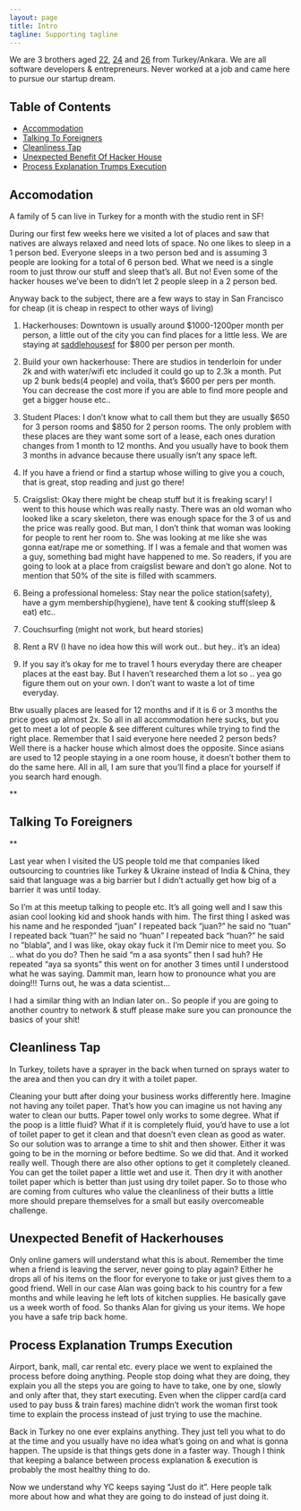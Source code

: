 ```yaml
---
layout: page
title: Intro
tagline: Supporting tagline
---
```


We are 3 brothers aged [22](https://about.me/thellimist), [24](https://about.me/demirb) and [26](https://about.me/goktugyil) from Turkey/Ankara. We are all software developers & entrepreneurs. Never worked at a job and came here to pursue our startup dream. 

## Table of Contents

- [Accommodation](#accommodation)
- [Talking To Foreigners](#talkingtoforeigneers)
- [Cleanliness Tap](#cleanlinesstap)
- [Unexpected Benefit Of Hacker House](#unexpectedbenefitofhackerhouse)
- [Process Explanation Trumps Execution](#processexplanationtrumpsexecution)

<a id="accommodation"> </a>

## **Accomodation**


A family of 5 can live in Turkey for a month with the studio rent in SF!

During our first few weeks here we visited a lot of places and saw that natives are always relaxed and need lots of space. No one likes to sleep in a 1 person bed. Everyone sleeps in a two person bed and is assuming 3 people are looking for a total of 6 person bed. What we need is a single room to just throw our stuff and sleep that’s all. But no! Even some of the hacker houses we’ve been to didn’t let 2 people sleep in a 2 person bed. 

Anyway back to the subject, there are a few ways to stay in San Francisco for cheap (it is cheap in respect to other ways of living)

1. Hackerhouses: Downtown is usually around $1000-1200per month per person, a little out of the city you can find places for a little less. We are staying at [saddlehousesf](saddlehousesf.com) for $800 per person per month. 

2. Build your own hackerhouse: There are studios in tenderloin for under 2k and with water/wifi etc included it could go up to 2.3k a month. Put up 2 bunk beds(4 people) and voila, that’s $600 per pers per month. You can decrease the cost more if you are able to find more people and get a bigger house etc..

3. Student Places: I don’t know what to call them but they are usually $650 for 3 person rooms and $850 for 2 person rooms. The only problem with these places are they want some sort of a lease, each ones duration changes from 1 month to 12 months. And you usually have to book them 3 months in advance because there usually isn’t any space left. 

4. If you have a friend or find a startup whose willing to give you a couch, that is great, stop reading and just go there!

5. Craigslist: Okay there might be cheap stuff but it is freaking scary! I went to this house which was really nasty. There was an old woman who looked like a scary skeleton, there was enough space for the 3 of us and the price was really good. But man, I don’t think that woman was looking for people to rent her room to. She was looking at me like she was gonna eat/rape me or something. If I was a female and that women was a guy, something bad might have happened to me. So readers, if you are going to look at a place from craigslist beware and don’t go alone. Not to mention that 50% of the site is filled with scammers.

6. Being a professional homeless: Stay near the police station(safety), have a gym membership(hygiene), have tent & cooking stuff(sleep & eat) etc.. 

7. Couchsurfing (might not work, but heard stories)

8. Rent a RV (I have no idea how this will work out.. but hey.. it’s an idea)

9. If you say it’s okay for me to travel 1 hours everyday there are cheaper places at the east bay. But I haven’t researched them a lot so .. yea go figure them out on your own. I don’t want to waste a lot of time everyday. 

Btw usually places are leased for 12 months and if it is 6 or 3 months the price goes up almost 2x.
So all in all accommodation here sucks, but you get to meet a lot of people & see different cultures while trying to find the right place.
Remember that I said everyone here needed 2 person beds? Well there is a hacker house which almost does the opposite. Since asians are used to 12 people staying in a one room house, it doesn’t bother them to do the same here.
All in all, I am sure that you’ll find a place for yourself if you search hard enough.

<a id="talkingtoforeigneers"> </a>

**

## Talking To Foreigners
**


Last year when I visited the US people told me that companies liked outsourcing to countries like Turkey & Ukraine instead of India & China, they said that language was a big barrier but I didn’t actually get how big of a barrier it was until today. 

So I’m at this meetup talking to people etc. It’s all going well and I saw this asian cool looking kid and shook hands with him. The first thing I asked was his name and he responded “juan” I repeated back “juan?” he said no “tuan” I repeated back “tuan?” he said no “huan” I repeated back “huan?” he said no ”blabla”, and I was like, okay okay fuck it I’m Demir nice to meet you. So .. what do you do? Then he said “m a asa syonts” then I sad huh? He repeated “aya sa syonts” this went on for another 3 times until I understood what he was saying. Dammit man, learn how to pronounce what you are doing!!! Turns out, he was a data scientist...

I had a similar thing with an Indian later on.. So people if you are going to another country to network & stuff please make sure you can pronounce the basics of your shit!

<a id="cleanlinesstap"> </a>

## Cleanliness Tap


In Turkey, toilets have a sprayer in the back when turned on sprays water to the area and then you can dry it with a toilet paper. 

Cleaning your butt after doing your business works differently here. Imagine not having any toilet paper. That’s how you can imagine us not having any water to clean our butts. Paper towel only works to some degree. What if the poop is a little fluid? What if it is completely fluid, you’d have to use a lot of toilet paper to get it clean and that doesn’t even clean as good as water. So our solution was to arrange a time to shit and then shower. Either it was going to be in the morning or before bedtime. So we did that. And it worked really well. Though there are also other options to get it completely cleaned. 
You can get the toilet paper a little wet and use it. Then dry it with another toilet paper which is better than just using dry toilet paper. 
So to those who are coming from cultures who value the cleanliness of their butts a little more should prepare themselves for a small but easily overcomeable challenge.

<a id="unexpectedbenefitofhackerhouse"> </a>

## Unexpected Benefit of Hackerhouses


Only online gamers will understand what this is about. Remember the time when a friend is leaving the server, never going to play again? Either he drops all of his items on the floor for everyone to take or just gives them to a good friend. Well in our case Alan was going back to his country for a few months and while leaving he left lots of kitchen supplies. He basically gave us a week worth of food. So thanks Alan for giving us your items. We hope you have a safe trip back home. 

<a id="processexplanationtrumpsexecution"> </a>

## Process Explanation Trumps Execution


Airport, bank, mall, car rental etc. every place we went to explained the process before doing anything. People stop doing what they are doing, they explain you all the steps you are going to have to take, one by one, slowly and only after that, they start executing. Even when the clipper card(a card used to pay buss & train fares) machine didn’t work the woman first took time to explain the process instead of just trying to use the machine. 

Back in Turkey no one ever explains anything. They just tell you what to do at the time and you usually have no idea what’s going on and what is gonna happen. The upside is that things gets done in a faster way. Though I think that keeping a balance between process explanation & execution is probably the most healthy thing to do. 

Now we understand why YC keeps saying “Just do it”. Here people talk more about how and what they are going to do instead of just doing it.




<!---->
<!--{% include JB/setup %}-->
<!---->
<!--Read [Jekyll Quick Start](http://jekyllbootstrap.com/usage/jekyll-quick-start.html)-->
<!---->


<!--## Sample Posts-->
<!---->
<!--This blog contains sample posts which help stage pages and blog data.-->
<!--When you don't need the samples anymore just delete the `_posts/core-samples` folder.-->
<!---->
<!--    $ rm -rf _posts/core-samples-->
<!---->
<!--Here's a sample "posts list".-->

<!--<ul class="posts">-->
<!--  {% for post in site.posts %}-->
<!--    <li><span>{{ post.date | date_to_string }}</span> &raquo; <a href="{{ BASE_PATH }}{{ post.url }}">{{ post.title }}</a></li>-->
<!--  {% endfor %}-->
<!--</ul>-->


